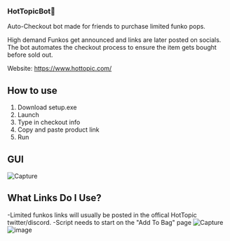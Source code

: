 ### HotTopicBot👣

Auto-Checkout bot made for friends to purchase limited funko pops.

High demand Funkos get announced and links are later posted on socials. The bot automates the checkout process to ensure the item gets bought before sold out.

Website: https://www.hottopic.com/

## How to use
1. Download setup.exe
2. Launch
3. Type in checkout info
4. Copy and paste product link
5. Run

## GUI
![Capture](https://user-images.githubusercontent.com/22161308/171799421-54a57d60-8fa7-47a0-9d82-12751be21d64.PNG)

## What Links Do I Use?
-Limited funkos links will usually be posted in the offical HotTopic twitter/discord.
-Script needs to start on the "Add To Bag" page
![Capture](https://user-images.githubusercontent.com/22161308/171800525-978d5ece-4e4b-4374-b7f6-ad1423b9183d.PNG)
![image](https://user-images.githubusercontent.com/22161308/171800959-e0bf08c1-4ca9-4557-81f3-27fd8f81adfb.png)









